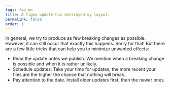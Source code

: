 ```yaml
---
tags: faq_en
title: A figma update has destroyed my layout. 
permalink: false
order: 1
---
```


In general, we try to produce as few breaking changes as possible. However, it can still occur that exactly this happens. Sorry for that! But there are a few little tricks that can help you to minimize unwanted effects:

- Read the update notes we publish. We mention when a breaking change is possible and when it is rather unlikely.
- Schedule updates: Take your time for updates, the more recent your files are the higher the chance that nothing will break.
- Pay attention to the date. Install older updates first, then the newer ones.